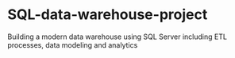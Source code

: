 # SQL-data-warehouse-project
Building a modern data warehouse using SQL Server including ETL processes, data modeling and analytics
